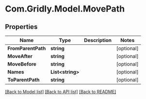 
# Com.Gridly.Model.MovePath

## Properties

Name | Type | Description | Notes
------------ | ------------- | ------------- | -------------
**FromParentPath** | **string** |  | [optional] 
**MoveAfter** | **string** |  | [optional] 
**MoveBefore** | **string** |  | [optional] 
**Names** | **List&lt;string&gt;** |  | [optional] 
**ToParentPath** | **string** |  | [optional] 

[[Back to Model list]](../README.md#documentation-for-models)
[[Back to API list]](../README.md#documentation-for-api-endpoints)
[[Back to README]](../README.md)

